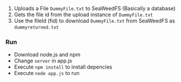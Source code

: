 1. Uploads a File `DummyFile.txt` to SeaWeedFS (Basically a database)
2. Gets the file id from the upload instance of `DummyFile.txt`
3. Use the fileId (fid) to download `DummyFile.txt` from SeaWeedFS as `dummyreturned.txt`

### Run
* Download node.js and npm
* Change `server` in app.js
* Execute `npm install` to install depencies
* Execute `node app.js` to run